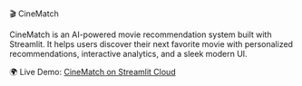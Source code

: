 🎬 CineMatch

CineMatch is an AI-powered movie recommendation system built with Streamlit.
It helps users discover their next favorite movie with personalized recommendations, interactive analytics, and a sleek modern UI.

🌍 Live Demo: [CineMatch on Streamlit Cloud](https://cinematchankit.streamlit.app/)
